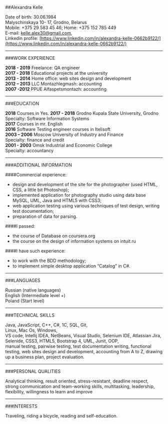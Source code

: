 ##Alexandra Kelle  

Date of birth: 30.06.1984  
Malyschinskaya 10- 17, Grodno, Belarus  
Mobile: +375 29 583 45 46; Home: +375 152 785 449  
E-mail: kelle.alex30@gmail.com,  
Linkedin profile: [https://www.linkedin.com/in/alexandra-kelle-0662b9122/](https://www.linkedin.com/in/alexandra-kelle-0662b9122/)

***
###WORK EXPERIENCE

**2018 - 2019**  Freelance: QA engineer  
**2017 - 2018**  Educational projects at the university  
**2013 - 2014**  Home office: web sites design and development  
**2012 – 2013**  LLC Montazhlegmash: accounting  
**2007 -2012** PPUE Alfaspetsmontazh: accounting

***
###EDUCATION  

**2018** Courses in Yes. 
**2017 - 2018** Grodno Kupala State University, Grodno  
Specialty: Software Information Systems  
**2017** Courses in mr. English  
**2016** Software Testing engineer courses in Itelisoft  
**2003 – 2006** Moscow University of Industry and Finance  
Specialty: finance and credit  
**2001 - 2003** Omsk Industrial and Economic College  
Specialty: accountancy
*** 

###ADDITIONAL INFORMATION  

####Commercial experience:  
-  design and development of the site for the photographer (used HTML, CSS, a little bit Photoshop);  
  - implemented application for photography studio using data base MySQL, UML, Java and HTML5 with CSS3;  
  - web application testing using various techniques of test design, writing test documentation;  
  - preparation of data for parsing.  
  
  ####I passed:  
  - the course of Database on coursera.org  
  - the course on the design of information systems on intuit.ru  

####I have such experience:  
- to work with the BDD methodology;  
- to implement simple desktop application “Catalog” in C#.
***  
###LANGUAGES  

Russian (native languages)  
English (Intermediate level +)  
Poland (Start level)  
***  
###TECHNICAL SKILLS   

Java, JavaScript, C++, C#, 1C, SQL, Git,   
Linux, Mac Os, Windows,  
VS code, Intellij IDEA, NetBeans, Visual Studio, Selenium IDE, Atlassian Jira,  
Selenide, CSS3, HTML5, Bootstrap 4, UML, Junit, OOP,   
manual testing, pairwise testing, test documentation writing, functional testing, web sites design and development, accounting from A to Z, drawing up a business plan, project evaluation.
***  
###PERSONAL QUALITIES  

Analytical thinking, result oriented, stress-resistant, deadline respect, strong communication and team-working skills, multitasking, leadership, flexibility, willingness to learn and improve  
***
###INTERESTS  

Traveling, riding a bicycle, reading and self-education.